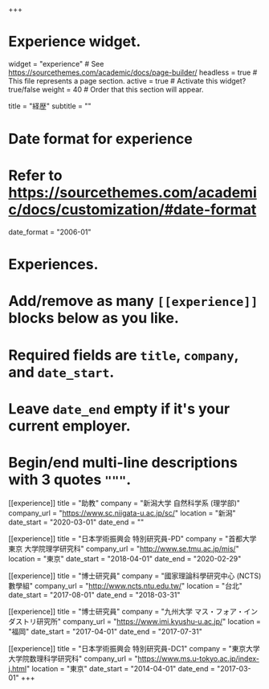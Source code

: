 +++
# Experience widget.
widget = "experience"  # See https://sourcethemes.com/academic/docs/page-builder/
headless = true  # This file represents a page section.
active = true  # Activate this widget? true/false
weight = 40  # Order that this section will appear.

title = "経歴"
subtitle = ""

# Date format for experience
#   Refer to https://sourcethemes.com/academic/docs/customization/#date-format
date_format = "2006-01"

# Experiences.
#   Add/remove as many `[[experience]]` blocks below as you like.
#   Required fields are `title`, `company`, and `date_start`.
#   Leave `date_end` empty if it's your current employer.
#   Begin/end multi-line descriptions with 3 quotes `"""`.
[[experience]]
  title = "助教"
  company = "新潟大学 自然科学系 (理学部)"
  company_url = "https://www.sc.niigata-u.ac.jp/sc/"
  location = "新潟"
  date_start = "2020-03-01"
  date_end = ""

[[experience]]
  title = "日本学術振興会 特別研究員-PD"
  company = "首都大学東京 大学院理学研究科"
  company_url = "http://www.se.tmu.ac.jp/mis/"
  location = "東京"
  date_start = "2018-04-01"
  date_end = "2020-02-29"

[[experience]]
  title = "博士研究員"
  company = "國家理論科學研究中心 (NCTS) 數學組"
  company_url = "http://www.ncts.ntu.edu.tw/"
  location = "台北"
  date_start = "2017-08-01"
  date_end = "2018-03-31"

[[experience]]
  title = "博士研究員"
  company = "九州大学 マス・フォア・インダストリ研究所"
  company_url = "https://www.imi.kyushu-u.ac.jp/"
  location = "福岡"
  date_start = "2017-04-01"
  date_end = "2017-07-31"

[[experience]]
  title = "日本学術振興会 特別研究員-DC1"
  company = "東京大学 大学院数理科学研究科"
  company_url = "https://www.ms.u-tokyo.ac.jp/index-j.html"
  location = "東京"
  date_start = "2014-04-01"
  date_end = "2017-03-01"
+++
